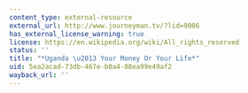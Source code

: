 ```yaml
---
content_type: external-resource
external_url: http://www.journeyman.tv/?lid=9006
has_external_license_warning: true
license: https://en.wikipedia.org/wiki/All_rights_reserved
status: ''
title: "*Uganda \u2013 Your Money Or Your Life*"
uid: 5ea2acad-73db-467e-b0a4-08ea99e49af2
wayback_url: ''
---
```

